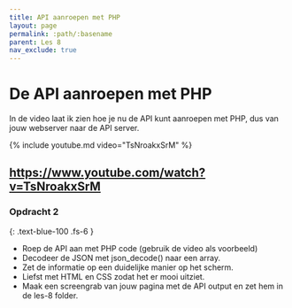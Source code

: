 ```yaml
---
title: API aanroepen met PHP
layout: page 
permalink: :path/:basename 
parent: Les 8
nav_exclude: true
---
```


# De API aanroepen met PHP

In de video laat ik zien hoe je nu de API kunt aanroepen met PHP, dus van jouw webserver naar de API server.

{% include youtube.md video="TsNroakxSrM" %}

https://www.youtube.com/watch?v=TsNroakxSrM
---

### Opdracht 2
{: .text-blue-100 .fs-6 }

- Roep de API aan met PHP code (gebruik de video als voorbeeld)
- Decodeer de JSON met json_decode() naar een array.
- Zet de informatie op een duidelijke manier op het scherm.
- Liefst met HTML en CSS zodat het er mooi uitziet.
- Maak een screengrab van jouw pagina met de API output en zet hem in de les-8 folder.
